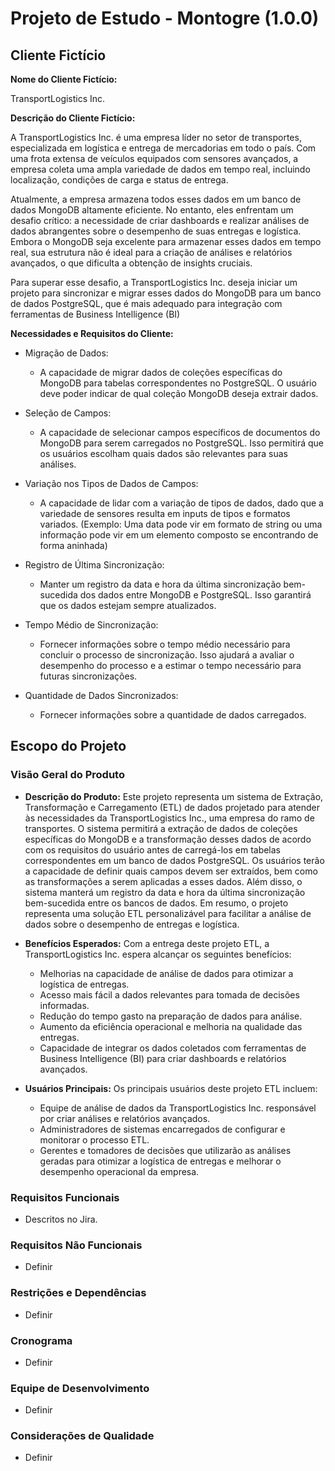 # Projeto de Estudo - Montogre (1.0.0)

## Cliente Fictício

**Nome do Cliente Fictício:**

TransportLogistics Inc.

**Descrição do Cliente Fictício:** 

A TransportLogistics Inc. é uma empresa líder no setor de transportes, especializada em logística e entrega de mercadorias em todo o país. Com uma frota extensa de veículos equipados com sensores avançados, a empresa coleta uma ampla variedade de dados em tempo real, incluindo localização, condições de carga e status de entrega.

Atualmente, a empresa armazena todos esses dados em um banco de dados MongoDB altamente eficiente. No entanto, eles enfrentam um desafio crítico: a necessidade de criar dashboards e realizar análises de dados abrangentes sobre o desempenho de suas entregas e logística. Embora o MongoDB seja excelente para armazenar esses dados em tempo real, sua estrutura não é ideal para a criação de análises e relatórios avançados, o que dificulta a obtenção de insights cruciais.

Para superar esse desafio, a TransportLogistics Inc. deseja iniciar um projeto para sincronizar e migrar esses dados do MongoDB para um banco de dados PostgreSQL, que é mais adequado para integração com ferramentas de Business Intelligence (BI)

**Necessidades e Requisitos do Cliente:** 

- Migração de Dados:
  - A capacidade de migrar dados de coleções específicas do MongoDB para tabelas correspondentes no PostgreSQL. O usuário deve poder indicar de qual coleção MongoDB deseja extrair dados.
  
- Seleção de Campos:
  - A capacidade de selecionar campos específicos de documentos do MongoDB para serem carregados no PostgreSQL. Isso permitirá que os usuários escolham quais dados são relevantes para suas análises.

- Variação nos Tipos de Dados de Campos:
    - A capacidade de lidar com a variação de tipos de dados, dado que a variedade de sensores resulta em inputs de tipos e formatos variados. (Exemplo: Uma data pode vir em formato de string ou uma informação pode vir em um elemento composto se encontrando de forma aninhada)

- Registro de Última Sincronização:
  - Manter um registro da data e hora da última sincronização bem-sucedida dos dados entre MongoDB e PostgreSQL. Isso garantirá que os dados estejam sempre atualizados.

- Tempo Médio de Sincronização:
  - Fornecer informações sobre o tempo médio necessário para concluir o processo de sincronização. Isso ajudará a avaliar o desempenho do processo e a estimar o tempo necessário para futuras sincronizações.

- Quantidade de Dados Sincronizados:
    - Fornecer informações sobre a quantidade de dados carregados.

## Escopo do Projeto

### Visão Geral do Produto

- **Descrição do Produto:** 
Este projeto representa um sistema de Extração, Transformação e Carregamento (ETL) de dados projetado para atender às necessidades da TransportLogistics Inc., uma empresa do ramo de transportes. O sistema permitirá a extração de dados de coleções específicas do MongoDB e a transformação desses dados de acordo com os requisitos do usuário antes de carregá-los em tabelas correspondentes em um banco de dados PostgreSQL. Os usuários terão a capacidade de definir quais campos devem ser extraídos, bem como as transformações a serem aplicadas a esses dados. Além disso, o sistema manterá um registro da data e hora da última sincronização bem-sucedida entre os bancos de dados. Em resumo, o projeto representa uma solução ETL personalizável para facilitar a análise de dados sobre o desempenho de entregas e logística.

- **Benefícios Esperados:** 
Com a entrega deste projeto ETL, a TransportLogistics Inc. espera alcançar os seguintes benefícios:
  - Melhorias na capacidade de análise de dados para otimizar a logística de entregas.
  - Acesso mais fácil a dados relevantes para tomada de decisões informadas.
  - Redução do tempo gasto na preparação de dados para análise.
  - Aumento da eficiência operacional e melhoria na qualidade das entregas.
  - Capacidade de integrar os dados coletados com ferramentas de Business Intelligence (BI) para criar dashboards e relatórios avançados.

- **Usuários Principais:** 
Os principais usuários deste projeto ETL incluem:
  - Equipe de análise de dados da TransportLogistics Inc. responsável por criar análises e relatórios avançados.
  - Administradores de sistemas encarregados de configurar e monitorar o processo ETL.
  - Gerentes e tomadores de decisões que utilizarão as análises geradas para otimizar a logística de entregas e melhorar o desempenho operacional da empresa.

### Requisitos Funcionais

- Descritos no Jira.

### Requisitos Não Funcionais

- Definir

### Restrições e Dependências

- Definir

### Cronograma

- Definir

### Equipe de Desenvolvimento

- Definir

### Considerações de Qualidade

- Definir


